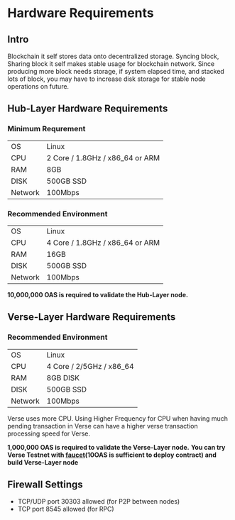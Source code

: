 ---
---

# Hardware Requirements

## Intro
Blockchain it self stores data onto decentralized storage. Syncing block, Sharing block it self makes stable usage for blockchain network. Since producing more block needs storage, if system elapsed time, and stacked lots of block, you may have to increase disk storage for stable node operations on future.

## Hub-Layer Hardware Requirements

### Minimum Requrement
|||
|--|---------|
|OS|Linux|
|CPU|2 Core / 1.8GHz / x86_64 or ARM|
|RAM|8GB|
|DISK|500GB SSD|
|Network|100Mbps|

### Recommended Environment
|||
|--|---------|
|OS|Linux|
|CPU|4 Core / 1.8GHz / x86_64 or ARM|
|RAM|16GB|
|DISK|500GB SSD|
|Network|100Mbps|

**10,000,000 OAS is required to validate the Hub-Layer node.**

## Verse-Layer Hardware Requirements

### Recommended Environment
|||
|--|---------|
|OS|Linux|
|CPU|4 Core / 2/5GHz / x86_64|
|RAM|8GB DISK|
|DISK|500GB SSD|
|Network|100Mbps|
Verse uses more CPU. Using Higher Frequency for CPU when having much pending transaction in Verse can have a higher verse transaction processing speed for Verse.

**1,000,000 OAS is required to validate the Verse-Layer node.**
**You can try Verse Testnet with [faucet](/docs/techdocs/tools/1-2)(10OAS is sufficient to deploy contract) and build Verse-Layer node**


## Firewall Settings
- TCP/UDP port 30303 allowed (for P2P between nodes)
- TCP port 8545 allowed (for RPC)